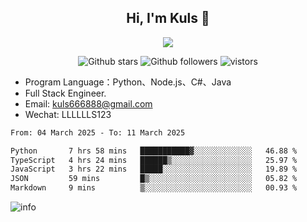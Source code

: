 <h2 align="center"> Hi, I'm Kuls 👋 </h2>
<p align="center">
    <p align="center">
        <img src=" https://avatars.githubusercontent.com/u/42165104?s=460&u=5c7fbf0bce7d4b38a15a44676e6f64b529e47598&v=4"/>
    </p>
    <p align="center">
      <img src="https://img.shields.io/github/stars/hellokuls?style=social" alt="Github stars" />
      <img src="https://img.shields.io/github/followers/hellokuls?style=social" alt="Github followers" />
      <img src="https://visitor-badge.glitch.me/badge?page_id=hellokuls.readme" alt="vistors" />
    </p>
</p>

- Program Language：Python、Node.js、C#、Java
- Full Stack Engineer.
- Email: kuls666888@gmail.com
- Wechat: LLLLLLS123

<!--START_SECTION:waka-->

```txt
From: 04 March 2025 - To: 11 March 2025

Python       7 hrs 58 mins   ███████████▓░░░░░░░░░░░░░   46.88 %
TypeScript   4 hrs 24 mins   ██████▒░░░░░░░░░░░░░░░░░░   25.97 %
JavaScript   3 hrs 22 mins   █████░░░░░░░░░░░░░░░░░░░░   19.89 %
JSON         59 mins         █▒░░░░░░░░░░░░░░░░░░░░░░░   05.82 %
Markdown     9 mins          ▒░░░░░░░░░░░░░░░░░░░░░░░░   00.93 %
```

<!--END_SECTION:waka-->

![info](https://github-readme-stats.vercel.app/api?username=hellokuls&show_icons=true&count_private=true&hide=prs&theme=default_repocard)


